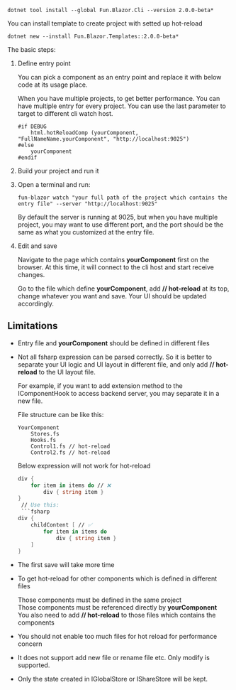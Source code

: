 ﻿```
dotnet tool install --global Fun.Blazor.Cli --version 2.0.0-beta*
```

You can install template to create project with setted up hot-reload

```
dotnet new --install Fun.Blazor.Templates::2.0.0-beta*
```

The basic steps:

1. Define entry point

    You can pick a component as an entry point and replace it with below code at its usage place.

    When you have multiple projects, to get better performance. You can have multiple entry for every project. You can use the last parameter to target to different cli watch host.

    ```
    #if DEBUG       
        html.hotReloadComp (yourComponent, "FullNameName.yourComponent", "http://localhost:9025")
    #else
        yourComponent
    #endif
    ```

2. Build your project and run it

3. Open a terminal and run:

    ```
    fun-blazor watch "your full path of the project which contains the entry file" --server "http://localhost:9025"
    ```

    By default the server is running at 9025, but when you have multiple project, you may want to use different port, and the port should be the same as what you customized at the entry file.

4. Edit and save

    Navigate to the page which contains **yourComponent** first on the browser. At this time, it will connect to the cli host and start receive changes.
    
    Go to the file which define **yourComponent**, add **// hot-reload** at its top, change whatever you want and save. Your UI should be updated accordingly.


## Limitations

- Entry file and **yourComponent** should be defined in different files

- Not all fsharp expression can be parsed correctly. So it is better to separate your UI logic and UI layout in different file, and only add **// hot-reload** to the UI layout file.

    For example, if you want to add extension method to the IComponentHook to access backend server, you may separate it in a new file.

    File structure can be like this:
    ```
    YourComponent
        Stores.fs
        Hooks.fs
        Control1.fs // hot-reload
        Control2.fs // hot-reload
    ```

    Below expression will not work for hot-reload

    ```fsharp
    div {
        for item in items do // ❌
            div { string item }
    }
     // Use this:
     ```fsharp
    div {
        childContent [ // ✅
            for item in items do
                div { string item }
        ]
    }
    ```

- The first save will take more time

- To get hot-reload for other components which is defined in different files

    Those components must be defined in the same project  
    Those components must be referenced directly by **yourComponent**  
    You also need to add **// hot-reload** to those files which contains the components 

- You should not enable too much files for hot reload for performance concern

- It does not support add new file or rename file etc. Only modify is supported.

- Only the state created in IGlobalStore or IShareStore will be kept.
